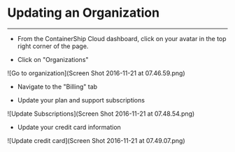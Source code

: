# Updating an Organization

---

* From the ContainerShip Cloud dashboard, click on your avatar in the top right corner of the page.

* Click on "Organizations"

![Go to organization](Screen Shot 2016-11-21 at 07.46.59.png)
* Navigate to the "Billing" tab

* Update your plan and support subscriptions

![Update Subscriptions](Screen Shot 2016-11-21 at 07.48.54.png)

* Update your credit card information

![Update credit card](Screen Shot 2016-11-21 at 07.49.07.png)

